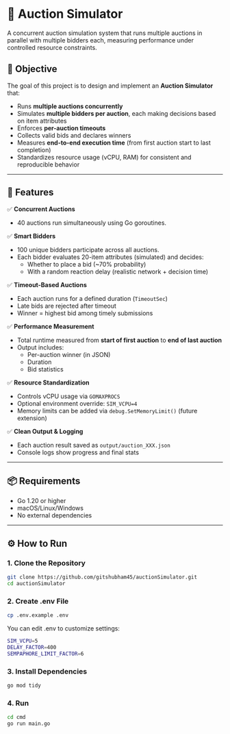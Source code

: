 # 🎯 Auction Simulator

A concurrent auction simulation system that runs multiple auctions in parallel with multiple bidders each, measuring performance under controlled resource constraints.

## 📌 Objective

The goal of this project is to design and implement an **Auction Simulator** that:

- Runs **multiple auctions concurrently**
- Simulates **multiple bidders per auction**, each making decisions based on item attributes
- Enforces **per-auction timeouts**
- Collects valid bids and declares winners
- Measures **end-to-end execution time** (from first auction start to last completion)
- Standardizes resource usage (vCPU, RAM) for consistent and reproducible behavior

---

## 🔧 Features

✅ **Concurrent Auctions**  
- 40 auctions run simultaneously using Go goroutines.

✅ **Smart Bidders**  
- 100 unique bidders participate across all auctions.
- Each bidder evaluates 20-item attributes (simulated) and decides:
  - Whether to place a bid (~70% probability)
  - With a random reaction delay (realistic network + decision time)

✅ **Timeout-Based Auctions**  
- Each auction runs for a defined duration (`TimeoutSec`)
- Late bids are rejected after timeout
- Winner = highest bid among timely submissions

✅ **Performance Measurement**  
- Total runtime measured from **start of first auction** to **end of last auction**
- Output includes:
  - Per-auction winner (in JSON)
  - Duration
  - Bid statistics

✅ **Resource Standardization**  
- Controls vCPU usage via `GOMAXPROCS`
- Optional environment override: `SIM_VCPU=4`
- Memory limits can be added via `debug.SetMemoryLimit()` (future extension)

✅ **Clean Output & Logging**  
- Each auction result saved as `output/auction_XXX.json`
- Console logs show progress and final stats

---

## 📦 Requirements

- Go 1.20 or higher
- macOS/Linux/Windows
- No external dependencies

---

## ⚙️ How to Run

### 1. Clone the Repository

```bash
git clone https://github.com/gitshubham45/auctionSimulator.git
cd auctionSimulator
```

### 2.  Create .env File
```bash
cp .env.example .env
```

You can edit .env to customize settings:
```bash
SIM_VCPU=5
DELAY_FACTOR=400
SEMPAPHORE_LIMIT_FACTOR=6
```
### 3. Install Dependencies
```bash
go mod tidy
```
### 4. Run 
```bash
cd cmd
go run main.go
```